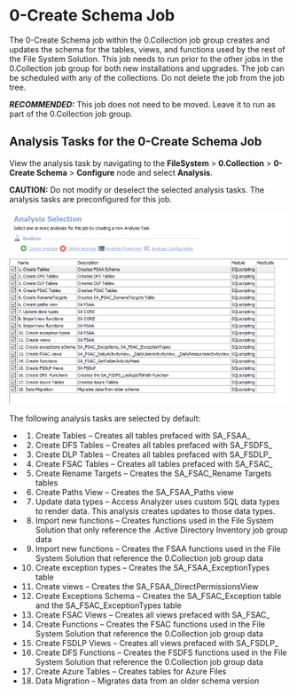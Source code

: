 # 0-Create Schema Job

The 0-Create Schema job within the 0.Collection job group creates and updates the schema for the tables, views, and functions used by the rest of the File System Solution. This job needs to run prior to the other jobs in the 0.Collection job group for both new installations and upgrades. The job can be scheduled with any of the collections. Do not delete the job from the job tree.

___RECOMMENDED:___ This job does not need to be moved. Leave it to run as part of the 0.Collection job group.

## Analysis Tasks for the 0-Create Schema Job

View the analysis task by navigating to the __FileSystem__ > __0.Collection__ > __0-Create Schema__ > __Configure__ node and select __Analysis__.

__CAUTION:__ Do not modify or deselect the selected analysis tasks. The analysis tasks are preconfigured for this job.

![Analysis Selection for the 0-Create Schema Job](/static/img/product_docs/accessanalyzer/accessanalyzer/enterpriseauditor/solutions/filesystem/collection/createschemaanalysis.png)

The following analysis tasks are selected by default:

- 1. Create Tables – Creates all tables prefaced with SA\_FSAA\_
- 2. Create DFS Tables – Creates all tables prefaced with SA\_FSDFS\_
- 3. Create DLP Tables – Creates all tables prefaced with SA\_FSDLP\_
- 4. Create FSAC Tables – Creates all tables prefaced with SA\_FSAC\_
- 5. Create Rename Targets – Creates the SA\_FSAC\_Rename Targets tables
- 6. Create Paths View – Creates the SA\_FSAA\_Paths view
- 7. Update data types – Access Analyzer uses custom SQL data types to render data. This analysis creates updates to those data types.
- 8. Import new functions – Creates functions used in the File System Solution that only reference the .Active Directory Inventory job group data
- 9. Import new functions – Creates the FSAA functions used in the File System Solution that reference the 0.Collection job group data
- 10. Create exception types – Creates the SA\_FSAA\_ExceptionTypes table
- 11. Create views – Creates the SA\_FSAA\_DirectPermissionsView
- 12. Create Exceptions Schema – Creates the SA\_FSAC\_Exception table and the SA\_FSAC\_ExceptionTypes table
- 13. Create FSAC Views – Creates all views prefaced with SA\_FSAC\_
- 14. Create Functions – Creates the FSAC functions used in the File System Solution that reference the 0.Collection job group data
- 15. Create FSDLP Views – Creates all views prefaced with SA\_FSDLP\_
- 16. Create DFS Functions – Creates the FSDFS functions used in the File System Solution that reference the 0.Collection job group data
- 17. Create Azure Tables – Creates tables for Azure Files
- 18. Data Migration – Migrates data from an older schema version
